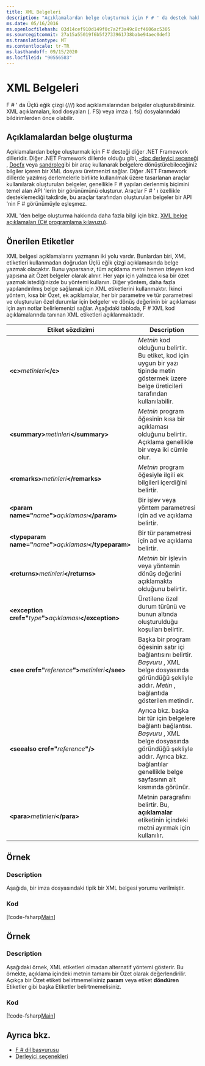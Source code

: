 ```yaml
---
title: XML Belgeleri
description: "Açıklamalardan belge oluşturmak için F # ' da destek hakkında bilgi edinin."
ms.date: 05/16/2016
ms.openlocfilehash: 03d14cef910d149f0c7a2f3a49c8cf4606ac5305
ms.sourcegitcommit: 27a15a55019f6b5f2733961738babe94aec0def3
ms.translationtype: MT
ms.contentlocale: tr-TR
ms.lasthandoff: 09/15/2020
ms.locfileid: "90556583"
---
```

# <a name="xml-documentation"></a>XML Belgeleri

F # ' da Üçlü eğik çizgi (///) kod açıklamalarından belgeler oluşturabilirsiniz. XML açıklamaları, kod dosyaları (. FS) veya imza (. fsi) dosyalarındaki bildirimlerden önce olabilir.

## <a name="generating-documentation-from-comments"></a>Açıklamalardan belge oluşturma

Açıklamalardan belge oluşturmak için F # desteği diğer .NET Framework dilleridir. Diğer .NET Framework dillerde olduğu gibi, [-doc derleyici seçeneği](./compiler-options.md) , [Docfx](https://dotnet.github.io/docfx/) veya [sandrole](https://github.com/EWSoftware/SHFB)gibi bir araç kullanarak belgelere dönüştürebileceğiniz bilgiler içeren bir XML dosyası üretmenizi sağlar. Diğer .NET Framework dillerde yazılmış derlemelerle birlikte kullanılmak üzere tasarlanan araçlar kullanılarak oluşturulan belgeler, genellikle F # yapıları derlenmiş biçimini temel alan API 'lerin bir görünümünü oluşturur. Araçlar F # ' ı özellikle desteklemediği takdirde, bu araçlar tarafından oluşturulan belgeler bir API 'nin F # görünümüyle eşleşmez.

XML 'den belge oluşturma hakkında daha fazla bilgi için bkz. [XML belge açıklamaları &#40;C&#35; programlama kılavuzu&#41;](../../csharp/programming-guide/xmldoc/index.md).

## <a name="recommended-tags"></a>Önerilen Etiketler

XML belgesi açıklamalarını yazmanın iki yolu vardır. Bunlardan biri, XML etiketleri kullanmadan doğrudan Üçlü eğik çizgi açıklamasında belge yazmak olacaktır. Bunu yaparsanız, tüm açıklama metni hemen izleyen kod yapısına ait Özet belgeler olarak alınır. Her yapı için yalnızca kısa bir özet yazmak istediğinizde bu yöntemi kullanın. Diğer yöntem, daha fazla yapılandırılmış belge sağlamak için XML etiketlerini kullanmaktır. İkinci yöntem, kısa bir Özet, ek açıklamalar, her bir parametre ve tür parametresi ve oluşturulan özel durumlar için belgeler ve dönüş değerinin bir açıklaması için ayrı notlar belirlemenizi sağlar. Aşağıdaki tabloda, F # XML kod açıklamalarında tanınan XML etiketleri açıklanmaktadır.

|Etiket sözdizimi|Description|
|----------|-----------|
|**\<c\>**_metinleri_**\</c\>**|*Metnin* kod olduğunu belirtir. Bu etiket, kod için uygun bir yazı tipinde metin göstermek üzere belge üreticileri tarafından kullanılabilir.|
|**\<summary\>**_metinleri_**\</summary\>**|*Metnin* program öğesinin kısa bir açıklaması olduğunu belirtir. Açıklama genellikle bir veya iki cümle olur.|
|**\<remarks\>**_metinleri_**\</remarks\>**|*Metnin* program öğesiyle ilgili ek bilgileri içerdiğini belirtir.|
|**\<param name="**_name_**"\>**_açıklaması_**\</param\>**|Bir işlev veya yöntem parametresi için ad ve açıklama belirtir.|
|**\<typeparam name="**_name_**"\>**_açıklaması_**\</typeparam\>**|Bir tür parametresi için ad ve açıklama belirtir.|
|**\<returns\>**_metinleri_**\</returns\>**|*Metnin* bir işlevin veya yöntemin dönüş değerini açıklamakta olduğunu belirtir.|
|**\<exception cref="**_type_**"\>**_açıklaması_**\</exception\>**|Üretilene özel durum türünü ve bunun altında oluşturulduğu koşulları belirtir.|
|**\<see cref="**_reference_**"\>**_metinleri_**\</see\>**|Başka bir program öğesinin satır içi bağlantısını belirtir. *Başvuru* , XML belge dosyasında göründüğü şekliyle addır. *Metin* , bağlantıda gösterilen metindir.|
|**\<seealso cref="**_reference_**"/\>**|Ayrıca bkz. başka bir tür için belgelere bağlantı bağlantısı. *Başvuru* , XML belge dosyasında göründüğü şekliyle addır. Ayrıca bkz. bağlantılar genellikle belge sayfasının alt kısmında görünür.|
|**\<para\>**_metinleri_**\</para\>**|Metnin paragrafını belirtir. Bu, **açıklamalar** etiketinin içindeki metni ayırmak için kullanılır.|

## <a name="example"></a>Örnek

### <a name="description"></a>Description

Aşağıda, bir imza dosyasındaki tipik bir XML belgesi yorumu verilmiştir.

### <a name="code"></a>Kod

[!code-fsharp[Main](~/samples/snippets/fsharp/lang-ref-2/snippet7101.fs)]

## <a name="example"></a>Örnek

### <a name="description"></a>Description

Aşağıdaki örnek, XML etiketleri olmadan alternatif yöntemi gösterir. Bu örnekte, açıklama içindeki metnin tamamı bir Özet olarak değerlendirilir. Açıkça bir Özet etiketi belirtmemelisiniz **param** veya etiket **döndüren** Etiketler gibi başka Etiketler belirtmemelisiniz.

### <a name="code"></a>Kod

[!code-fsharp[Main](~/samples/snippets/fsharp/lang-ref-2/snippet7102.fs)]

## <a name="see-also"></a>Ayrıca bkz.

- [F # dil başvurusu](index.md)
- [Derleyici seçenekleri](compiler-options.md)
